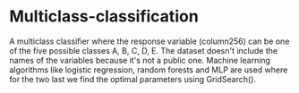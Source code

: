 # Multiclass-classification
A multiclass classifier where the response variable (column256) can be one of the five possible classes A, B, C, D, E. The dataset doesn't include the names of the variables because it's not a public one.  Machine learning algorithms like logistic regression, random forests and MLP are used where for the two last we find the optimal parameters using GridSearch().
